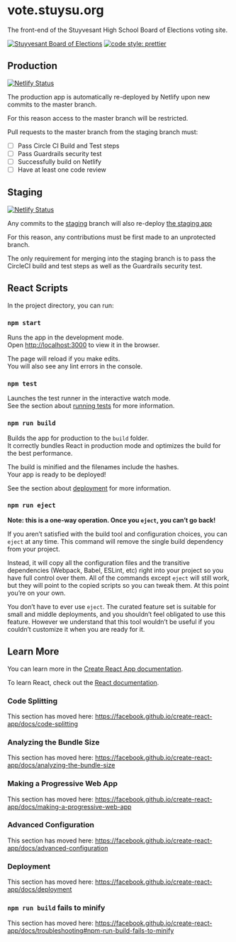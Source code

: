 # vote.stuysu.org

The front-end of the Stuyvesant High School Board of Elections voting site.

[![Stuyvesant Board of Elections](https://circleci.com/gh/stuy-boe/api-vote.stuysu.org.svg?style=svg)](https://github.com/stuy-boe/api.vote.stuysu.org)
[![code style: prettier](https://img.shields.io/badge/code_style-prettier-ff69b4.svg?style=flat-square)](https://github.com/prettier/prettier)

## Production

[![Netlify Status](https://api.netlify.com/api/v1/badges/10fe90c0-0522-4dc2-aa7d-701dbf20a1a2/deploy-status)](https://app.netlify.com/sites/vote-stuysu-org/deploys)

The production app is automatically re-deployed by Netlify upon new commits to the master branch.

For this reason access to the master branch will be restricted.

Pull requests to the master branch from the staging branch must:

-   [ ] Pass Circle CI Build and Test steps
-   [ ] Pass Guardrails security test
-   [ ] Successfully build on Netlify
-   [ ] Have at least one code review

## Staging

[![Netlify Status](https://api.netlify.com/api/v1/badges/d6c0fd89-b051-48b5-92c2-36244ebd3145/deploy-status)](https://app.netlify.com/sites/staging-vote-stuysu-org/deploys)

Any commits to the [staging](https://github.com/stuy-boe/vote.stuysu.org/tree/staging) branch will also re-deploy [the staging app](https://staging-vote.stuysu.org)

For this reason, any contributions must be first made to an unprotected branch.

The only requirement for merging into the staging branch is to pass the CircleCI build and test steps as well as the Guardrails security test.

## React Scripts

In the project directory, you can run:

### `npm start`

Runs the app in the development mode.<br />
Open [http://localhost:3000](http://localhost:3000) to view it in the browser.

The page will reload if you make edits.<br />
You will also see any lint errors in the console.

### `npm test`

Launches the test runner in the interactive watch mode.<br />
See the section about [running tests](https://facebook.github.io/create-react-app/docs/running-tests) for more information.

### `npm run build`

Builds the app for production to the `build` folder.<br />
It correctly bundles React in production mode and optimizes the build for the best performance.

The build is minified and the filenames include the hashes.<br />
Your app is ready to be deployed!

See the section about [deployment](https://facebook.github.io/create-react-app/docs/deployment) for more information.

### `npm run eject`

**Note: this is a one-way operation. Once you `eject`, you can’t go back!**

If you aren’t satisfied with the build tool and configuration choices, you can `eject` at any time. This command will remove the single build dependency from your project.

Instead, it will copy all the configuration files and the transitive dependencies (Webpack, Babel, ESLint, etc) right into your project so you have full control over them. All of the commands except `eject` will still work, but they will point to the copied scripts so you can tweak them. At this point you’re on your own.

You don’t have to ever use `eject`. The curated feature set is suitable for small and middle deployments, and you shouldn’t feel obligated to use this feature. However we understand that this tool wouldn’t be useful if you couldn’t customize it when you are ready for it.

## Learn More

You can learn more in the [Create React App documentation](https://facebook.github.io/create-react-app/docs/getting-started).

To learn React, check out the [React documentation](https://reactjs.org/).

### Code Splitting

This section has moved here: https://facebook.github.io/create-react-app/docs/code-splitting

### Analyzing the Bundle Size

This section has moved here: https://facebook.github.io/create-react-app/docs/analyzing-the-bundle-size

### Making a Progressive Web App

This section has moved here: https://facebook.github.io/create-react-app/docs/making-a-progressive-web-app

### Advanced Configuration

This section has moved here: https://facebook.github.io/create-react-app/docs/advanced-configuration

### Deployment

This section has moved here: https://facebook.github.io/create-react-app/docs/deployment

### `npm run build` fails to minify

This section has moved here: https://facebook.github.io/create-react-app/docs/troubleshooting#npm-run-build-fails-to-minify

